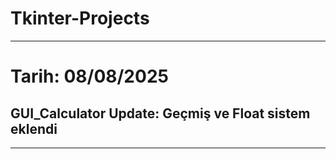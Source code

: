 ﻿# Tkinter-Projects
-------------------------
# Tarih: 08/08/2025
## GUI_Calculator Update: Geçmiş ve Float sistem eklendi
--------------------------



